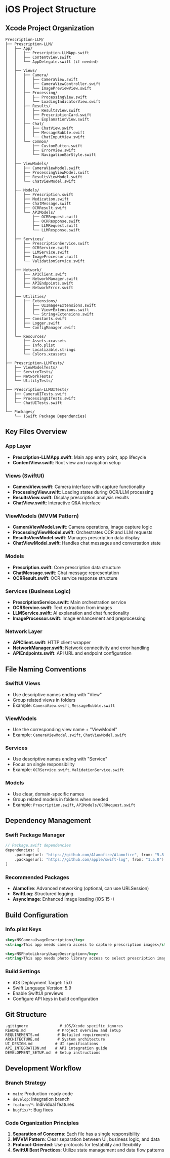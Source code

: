 # iOS Project Structure

## Xcode Project Organization

```
Prescription-LLM/
├── Prescription-LLM/
│   ├── App/
│   │   ├── Prescription-LLMApp.swift
│   │   ├── ContentView.swift
│   │   └── AppDelegate.swift (if needed)
│   │
│   ├── Views/
│   │   ├── Camera/
│   │   │   ├── CameraView.swift
│   │   │   ├── CameraViewController.swift
│   │   │   └── ImagePreviewView.swift
│   │   ├── Processing/
│   │   │   ├── ProcessingView.swift
│   │   │   └── LoadingIndicatorView.swift
│   │   ├── Results/
│   │   │   ├── ResultsView.swift
│   │   │   ├── PrescriptionCard.swift
│   │   │   └── ExplanationView.swift
│   │   ├── Chat/
│   │   │   ├── ChatView.swift
│   │   │   ├── MessageBubble.swift
│   │   │   └── ChatInputView.swift
│   │   └── Common/
│   │       ├── CustomButton.swift
│   │       ├── ErrorView.swift
│   │       └── NavigationBarStyle.swift
│   │
│   ├── ViewModels/
│   │   ├── CameraViewModel.swift
│   │   ├── ProcessingViewModel.swift
│   │   ├── ResultsViewModel.swift
│   │   └── ChatViewModel.swift
│   │
│   ├── Models/
│   │   ├── Prescription.swift
│   │   ├── Medication.swift
│   │   ├── ChatMessage.swift
│   │   ├── OCRResult.swift
│   │   └── APIModels/
│   │       ├── OCRRequest.swift
│   │       ├── OCRResponse.swift
│   │       ├── LLMRequest.swift
│   │       └── LLMResponse.swift
│   │
│   ├── Services/
│   │   ├── PrescriptionService.swift
│   │   ├── OCRService.swift
│   │   ├── LLMService.swift
│   │   ├── ImageProcessor.swift
│   │   └── ValidationService.swift
│   │
│   ├── Network/
│   │   ├── APIClient.swift
│   │   ├── NetworkManager.swift
│   │   ├── APIEndpoints.swift
│   │   └── NetworkError.swift
│   │
│   ├── Utilities/
│   │   ├── Extensions/
│   │   │   ├── UIImage+Extensions.swift
│   │   │   ├── View+Extensions.swift
│   │   │   └── String+Extensions.swift
│   │   ├── Constants.swift
│   │   ├── Logger.swift
│   │   └── ConfigManager.swift
│   │
│   └── Resources/
│       ├── Assets.xcassets
│       ├── Info.plist
│       ├── Localizable.strings
│       └── Colors.xcassets
│
├── Prescription-LLMTests/
│   ├── ViewModelTests/
│   ├── ServiceTests/
│   ├── NetworkTests/
│   └── UtilityTests/
│
├── Prescription-LLMUITests/
│   ├── CameraUITests.swift
│   ├── ProcessingUITests.swift
│   └── ChatUITests.swift
│
└── Packages/
    └── (Swift Package Dependencies)
```

## Key Files Overview

### App Layer
- **Prescription-LLMApp.swift**: Main app entry point, app lifecycle
- **ContentView.swift**: Root view and navigation setup

### Views (SwiftUI)
- **CameraView.swift**: Camera interface with capture functionality
- **ProcessingView.swift**: Loading states during OCR/LLM processing
- **ResultsView.swift**: Display prescription analysis results
- **ChatView.swift**: Interactive Q&A interface

### ViewModels (MVVM Pattern)
- **CameraViewModel.swift**: Camera operations, image capture logic
- **ProcessingViewModel.swift**: Orchestrates OCR and LLM requests
- **ResultsViewModel.swift**: Manages prescription data display
- **ChatViewModel.swift**: Handles chat messages and conversation state

### Models
- **Prescription.swift**: Core prescription data structure
- **ChatMessage.swift**: Chat message representation
- **OCRResult.swift**: OCR service response structure

### Services (Business Logic)
- **PrescriptionService.swift**: Main orchestration service
- **OCRService.swift**: Text extraction from images
- **LLMService.swift**: AI explanation and chat functionality
- **ImageProcessor.swift**: Image enhancement and preprocessing

### Network Layer
- **APIClient.swift**: HTTP client wrapper
- **NetworkManager.swift**: Network connectivity and error handling
- **APIEndpoints.swift**: API URL and endpoint configuration

## File Naming Conventions

### SwiftUI Views
- Use descriptive names ending with "View"
- Group related views in folders
- Example: `CameraView.swift`, `MessageBubble.swift`

### ViewModels
- Use the corresponding view name + "ViewModel"
- Example: `CameraViewModel.swift`, `ChatViewModel.swift`

### Services
- Use descriptive names ending with "Service"
- Focus on single responsibility
- Example: `OCRService.swift`, `ValidationService.swift`

### Models
- Use clear, domain-specific names
- Group related models in folders when needed
- Example: `Prescription.swift`, `APIModels/OCRRequest.swift`

## Dependency Management

### Swift Package Manager
```swift
// Package.swift dependencies
dependencies: [
    .package(url: "https://github.com/Alamofire/Alamofire", from: "5.8.0"),
    .package(url: "https://github.com/apple/swift-log", from: "1.5.0")
]
```

### Recommended Packages
- **Alamofire**: Advanced networking (optional, can use URLSession)
- **SwiftLog**: Structured logging
- **AsyncImage**: Enhanced image loading (iOS 15+)

## Build Configuration

### Info.plist Keys
```xml
<key>NSCameraUsageDescription</key>
<string>This app needs camera access to capture prescription images</string>

<key>NSPhotoLibraryUsageDescription</key>
<string>This app needs photo library access to select prescription images</string>
```

### Build Settings
- iOS Deployment Target: 15.0
- Swift Language Version: 5.9
- Enable SwiftUI previews
- Configure API keys in build configuration

## Git Structure
```
.gitignore              # iOS/Xcode specific ignores
README.md              # Project overview and setup
REQUIREMENTS.md        # Detailed requirements
ARCHITECTURE.md        # System architecture
UI_DESIGN.md          # UI specifications
API_INTEGRATION.md    # API integration guide
DEVELOPMENT_SETUP.md  # Setup instructions
```

## Development Workflow

### Branch Strategy
- `main`: Production-ready code
- `develop`: Integration branch
- `feature/*`: Individual features
- `bugfix/*`: Bug fixes

### Code Organization Principles
1. **Separation of Concerns**: Each file has a single responsibility
2. **MVVM Pattern**: Clear separation between UI, business logic, and data
3. **Protocol-Oriented**: Use protocols for testability and flexibility
4. **SwiftUI Best Practices**: Utilize state management and data flow patterns